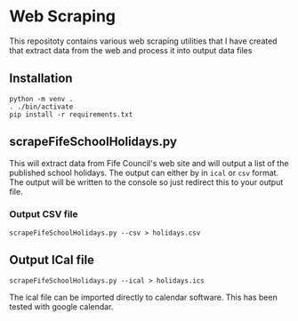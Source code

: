 # Web Scraping

This repositoty contains various web scraping utilities that I have created that extract data from the web and process it into output data files

## Installation
```
python -m venv .
. ./bin/activate 
pip install -r requirements.txt
```

## scrapeFifeSchoolHolidays.py

This will extract data from Fife Council's web site and will output a list of the published school holidays. The output can either by in `ical` or `csv` format. The output will be written to the console so just redirect this to your output file.

### Output CSV file
```
scrapeFifeSchoolHolidays.py --csv > holidays.csv
```

## Output ICal file
```
scrapeFifeSchoolHolidays.py --ical > holidays.ics
```

The ical file can be imported directly to calendar software. This has been tested with google calendar.

